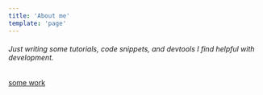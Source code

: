 ```yaml
---
title: 'About me'
template: 'page'
---
```


###### Just writing some tutorials, code snippets, and devtools I find helpful with development.

[some work](https://www.robertdev.xyz/)
